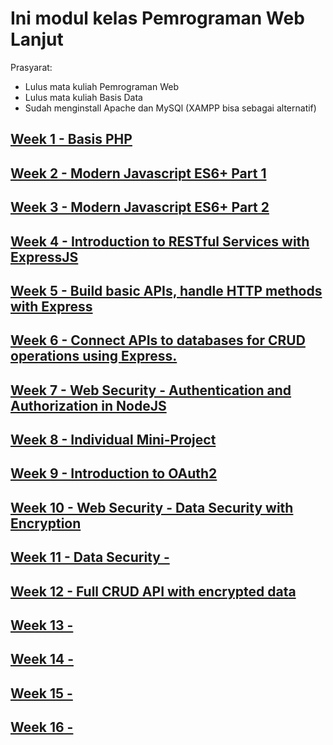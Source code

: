 # Ini modul kelas Pemrograman Web Lanjut

Prasyarat:
- Lulus mata kuliah Pemrograman Web
- Lulus mata kuliah Basis Data
- Sudah menginstall Apache dan MySQl (XAMPP bisa sebagai alternatif)

## [Week 1 - Basis PHP](week01/README.md)
## [Week 2 - Modern Javascript ES6+ Part 1](week02/README.md)
## [Week 3 - Modern Javascript ES6+ Part 2](week03/README.md)
## [Week 4 - Introduction to RESTful Services with ExpressJS](week04/README.md)
## [Week 5 - Build basic APIs, handle HTTP methods with Express](week05/README.md)
## [Week 6 - Connect APIs to databases for CRUD operations using Express.](week06/README.md)
## [Week 7 - Web Security - Authentication and Authorization in NodeJS](week07/README.md)
## [Week 8 - Individual Mini-Project](week08/README.md)
## [Week 9 - Introduction to OAuth2](week09/README.md)
## [Week 10 - Web Security - Data Security with Encryption](week10/README.md)
## [Week 11 - Data Security - ](week11/README.md)
## [Week 12	- Full CRUD API with encrypted data](week12/README.md)
## [Week 13 - ](week13/README.md)
## [Week 14 - ](week14/README.md)
## [Week 15 - ](week15/README.md)
## [Week 16 - ](week16/README.md)